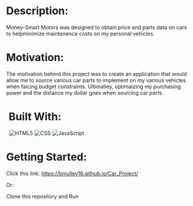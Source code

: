 
<h1>Description:</h1>

Money-Smart Motors was designed to obtain price and parts data on cars to helpminimize maintenence costs on my personal vehicles. 

<h1>Motivation:</h1>

The motivation behind this project was to create an application that would allow me to source various car parts to implement on my various vehicles when faicing budget constraints. Ultimatley, optimaizing my purchasing power and the distance my dollar goes when sourcing car parts.

<h1>&nbsp;Built With:</h1>

 &nbsp;
  ![HTML5](https://img.shields.io/badge/-HTML5-333333?style=flat&logo=HTML5)
  ![CSS](https://img.shields.io/badge/-CSS-333333?style=flat&logo=CSS3&logoColor=1572B6)
  ![JavaScript](https://img.shields.io/badge/-JavaScript-333333?style=flat&logo=javascript)


<h1>Getting Started:</h1>

Click this link: https://bmulley16.github.io/Car_Project/

Or:

Clone this repository and Run










